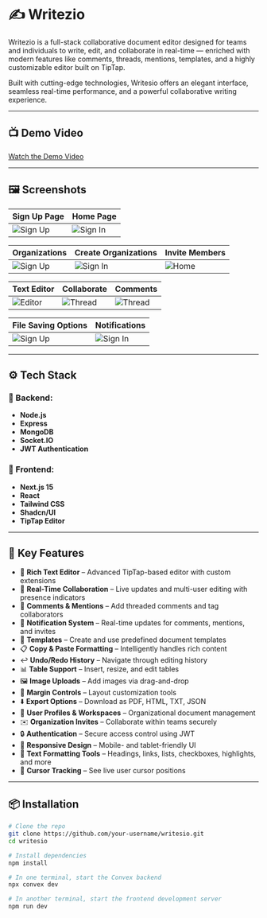 # ✍️ Writezio

Writezio is a full-stack collaborative document editor designed for teams and individuals to write, edit, and collaborate in real-time — enriched with modern features like comments, threads, mentions, templates, and a highly customizable editor built on TipTap.

Built with cutting-edge technologies, Writesio offers an elegant interface, seamless real-time performance, and a powerful collaborative writing experience.

---


## 📺 Demo Video

[Watch the Demo Video](https://github.com/user-attachments/assets/0927b531-b054-4d98-a16c-d209c9ee6e2a)

---


## 🖼 Screenshots

| Sign Up Page | Home Page |
|--------------|--------------|
| ![Sign Up](https://github.com/user-attachments/assets/45f615d1-f8f9-4218-8034-0136e7da9557) | ![Sign In](https://github.com/user-attachments/assets/82dbb305-57f2-4d5d-92d2-58427d8040f3) |


| Organizations | Create Organizations | Invite Members |
|--------------|--------------|------------|
| ![Sign Up](https://github.com/user-attachments/assets/655f7864-8d22-4215-b7b4-6b6417507624) | ![Sign In](https://github.com/user-attachments/assets/f7452a3d-b7c3-4233-90a3-e27013345218) | ![Home](https://github.com/user-attachments/assets/6a040adf-ca2f-42ab-ac78-7dd47cfee1ea) |


| Text Editor | Collaborate | Comments |
|--------------|--------------|------------|
| ![Editor](https://github.com/user-attachments/assets/c20a7463-8c9b-4af1-babf-c85ca310361b) | ![Thread](https://github.com/user-attachments/assets/2ee1daf7-7141-4a6a-8c15-8e303ccdba59) | ![Thread](https://github.com/user-attachments/assets/512837f6-3459-457c-b130-4489c1262181) |


| File Saving Options | Notifications |
|--------------|--------------|
| ![Sign Up](https://github.com/user-attachments/assets/b509dea5-84de-460f-a1b4-2a0ae9b65636) | ![Sign In](https://github.com/user-attachments/assets/f7eabc9e-2042-4d60-bb80-de20e6fda55d) |
---

## ⚙️ Tech Stack

### 🧠 Backend:
- **Node.js**
- **Express**
- **MongoDB**
- **Socket.IO**
- **JWT Authentication**

### 🎨 Frontend:
- **Next.js 15**
- **React**
- **Tailwind CSS**
- **Shadcn/UI**
- **TipTap Editor**

---

## 🔑 Key Features

- 📝 **Rich Text Editor** – Advanced TipTap-based editor with custom extensions  
- 🤝 **Real-Time Collaboration** – Live updates and multi-user editing with presence indicators  
- 💬 **Comments & Mentions** – Add threaded comments and tag collaborators  
- 🔔 **Notification System** – Real-time updates for comments, mentions, and invites  
- 📑 **Templates** – Create and use predefined document templates  
- 📋 **Copy & Paste Formatting** – Intelligently handles rich content  
- ↩️ **Undo/Redo History** – Navigate through editing history  
- 📊 **Table Support** – Insert, resize, and edit tables  
- 🖼️ **Image Uploads** – Add images via drag-and-drop  
- 📏 **Margin Controls** – Layout customization tools  
- ⬇️ **Export Options** – Download as PDF, HTML, TXT, JSON  
- 👥 **User Profiles & Workspaces** – Organizational document management  
- ✉️ **Organization Invites** – Collaborate within teams securely  
- 🔒 **Authentication** – Secure access control using JWT  
- 📱 **Responsive Design** – Mobile- and tablet-friendly UI  
- 🎨 **Text Formatting Tools** – Headings, links, lists, checkboxes, highlights, and more  
- 🎯 **Cursor Tracking** – See live user cursor positions

---

## 📦 Installation

```bash
# Clone the repo
git clone https://github.com/your-username/writesio.git
cd writesio

# Install dependencies
npm install

# In one terminal, start the Convex backend
npx convex dev

# In another terminal, start the frontend development server
npm run dev
```

